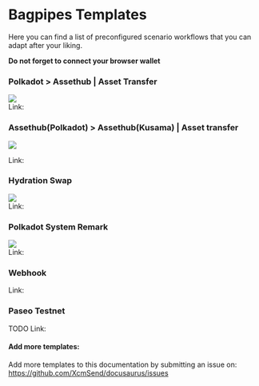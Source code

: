 # Bagpipes Templates   

Here you can find a list of preconfigured scenario workflows that you can adapt after your liking. 

**Do not forget to connect your browser wallet**


### Polkadot > Assethub | Asset Transfer 
![](/img/dot_ah.png)   
Link:  


### Assethub(Polkadot) > Assethub(Kusama) | Asset transfer
![](/img/dot_ksm.png)  

Link:  


### Hydration Swap
![](/img/hydration_swap.png)   
Link:  


### Polkadot System Remark
![](/img/dot_remark.png)   
Link:  


### Webhook  

Link:  


### Paseo Testnet  
TODO
Link:  


#### Add more templates:  
Add more templates to this documentation by submitting an issue on:  
https://github.com/XcmSend/docusaurus/issues   
 
